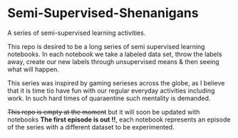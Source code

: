 # Semi-Supervised-Shenanigans
A series of semi-supervised learning activities.

This repo is desired to be a long series of semi supervised learning notebooks. In each notebook we take a labeled data set, throw the labels away, create our new labels through unsupervised means & then seeing what will happen.

This series was inspired by gaming serieses across the globe, as I believe that it is time tio have fun with our regular everyday activities including work. In such hard times of quaraentine such mentality is demanded.

~~This repo is empty at the moment~~ but it will soon be updated with notebooks **The first episode is out !!**, each notebook represents an episode of the series with a different dataset to be experimented.
